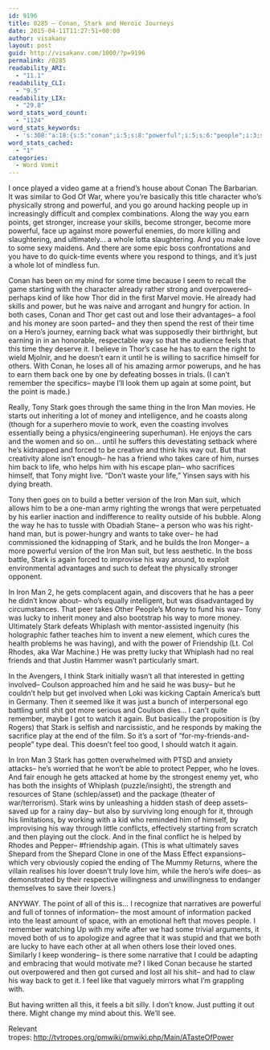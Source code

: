 ```yaml
---
id: 9196
title: 0285 – Conan, Stark and Heroic Journeys
date: 2015-04-11T11:27:51+00:00
author: visakanv
layout: post
guid: http://visakanv.com/1000/?p=9196
permalink: /0285
readability_ARI:
  - "11.1"
readability_CLI:
  - "9.5"
readability_LIX:
  - "29.8"
word_stats_word_count:
  - "1124"
word_stats_keywords:
  - 's:308:"a:18:{s:5:"conan";i:5;s:8:"powerful";i:5;s:6:"people";i:3;s:4:"earn";i:4;s:8:"stronger";i:3;s:10:"ultimately";i:3;s:4:"time";i:4;s:4:"just";i:3;s:4:"like";i:3;s:5:"power";i:3;s:5:"money";i:5;s:8:"remember";i:3;s:5:"point";i:3;s:4:"tony";i:4;s:5:"stark";i:8;s:4:"iron";i:6;s:5:"lucky";i:3;s:8:"whiplash";i:3;}";'
word_stats_cached:
  - "1"
categories:
  - Word Vomit
---
```

I once played a video game at a friend&#8217;s house about Conan The Barbarian. It was similar to God Of War, where you&#8217;re basically this title character who&#8217;s physically strong and powerful, and you go around hacking people up in increasingly difficult and complex combinations. Along the way you earn points, get stronger, increase your skills, become stronger, become more powerful, face up against more powerful enemies, do more killing and slaughtering, and ultimately&#8230; a whole lotta slaughtering. And you make love to some sexy maidens. And there are some epic boss confrontations and you have to do quick-time events where you respond to things, and it&#8217;s just a whole lot of mindless fun.

Conan has been on my mind for some time because I seem to recall the game starting with the character already rather strong and overpowered– perhaps kind of like how Thor did in the first Marvel movie. He already had skills and power, but he was naive and arrogant and hungry for action. In both cases, Conan and Thor get cast out and lose their advantages– a fool and his money are soon parted– and they then spend the rest of their time on a Hero&#8217;s journey, earning back what was supposedly their birthright, but earning in in an honorable, respectable way so that the audience feels that this time they deserve it. I believe in Thor&#8217;s case he has to earn the right to wield Mjolnir, and he doesn&#8217;t earn it until he is willing to sacrifice himself for others. With Conan, he loses all of his amazing armor powerups, and he has to earn them back one by one by defeating bosses in trials. (I can&#8217;t remember the specifics– maybe I&#8217;ll look them up again at some point, but the point is made.)

Really, Tony Stark goes through the same thing in the Iron Man movies. He starts out inheriting a lot of money and intelligence, and he coasts along (though for a superhero movie to work, even the coasting involves essentially being a physics/engineering superhuman). He enjoys the cars and the women and so on&#8230; until he suffers this devestating setback where he&#8217;s kidnapped and forced to be creative and think his way out. But that creativity alone isn&#8217;t enough– he has a friend who takes care of him, nurses him back to life, who helps him with his escape plan– who sacrifices himself, that Tony might live. &#8220;Don&#8217;t waste your life,&#8221; Yinsen says with his dying breath.

Tony then goes on to build a better version of the Iron Man suit, which allows him to be a one-man army righting the wrongs that were perpetuated by his earlier inaction and indifference to reality outside of his bubble. Along the way he has to tussle with Obadiah Stane– a person who was his right-hand man, but is power-hungry and wants to take over– he had commissioned the kidnapping of Stark, and he builds the Iron Monger– a more powerful version of the Iron Man suit, but less aesthetic. In the boss battle, Stark is again forced to improvise his way around, to exploit environmental advantages and such to defeat the physically stronger opponent.

In Iron Man 2, he gets complacent again, and discovers that he has a peer he didn&#8217;t know about– who&#8217;s equally intelligent, but was disadvantaged by circumstances. That peer takes Other People&#8217;s Money to fund his war– Tony was lucky to inherit money and also bootstrap his way to more money. Ultimately Stark defeats Whiplash with mentor-assisted ingenuity (his holographic father teaches him to invent a new element, which cures the health problems he was having), and with the power of Friendship (Lt. Col Rhodes, aka War Machine.) He was pretty lucky that Whiplash had no real friends and that Justin Hammer wasn&#8217;t particularly smart.

In the Avengers, I think Stark initially wasn&#8217;t all that interested in getting involved– Coulson approached him and he said he was busy– but he couldn&#8217;t help but get involved when Loki was kicking Captain America&#8217;s butt in Germany. Then it seemed like it was just a bunch of interpersonal ego battling until shit got more serious and Coulson dies&#8230; I can&#8217;t quite remember, maybe I got to watch it again. But basically the proposition is (by Rogers) that Stark is selfish and narcissistic, and he responds by making the sacrifice play at the end of the film. So it&#8217;s a sort of &#8220;for-my-friends-and-people&#8221; type deal. This doesn&#8217;t feel too good, I should watch it again.

In Iron Man 3 Stark has gotten overwhelmed with PTSD and anxiety attacks– he&#8217;s worried that he won&#8217;t be able to protect Pepper, who he loves. And fair enough he gets attacked at home by the strongest enemy yet, who has both the insights of Whiplash (puzzle/insight), the strength and resources of Stane (schlep/asset) and the package (theater of war/terrorism). Stark wins by unleashing a hidden stash of deep assets– saved up for a rainy day– but also by surviving long enough for it, through his limitations, by working with a kid who reminded him of himself, by improvising his way through little conflicts, effectively starting from scratch and then playing out the clock. And in the final conflict he is helped by Rhodes and Pepper– #friendship again. (This is what ultimately saves Shepard from the Shepard Clone in one of the Mass Effect expansions– which very obviously copied the ending of The Mummy Returns, where the villain realises his lover doesn&#8217;t truly love him, while the hero&#8217;s wife does– as demonstrated by their respective willingness and unwillingness to endanger themselves to save their lovers.)

ANYWAY. The point of all of this is&#8230; I recognize that narratives are powerful and full of tonnes of information– the most amount of information packed into the least amount of space, with an emotional heft that moves people. I remember watching Up with my wife after we had some trivial arguments, it moved both of us to apologize and agree that it was stupid and that we both are lucky to have each other at all when others lose their loved ones. Similarly I keep wondering– is there some narrative that I could be adapting and embracing that would motivate me? I liked Conan because he started out overpowered and then got cursed and lost all his shit– and had to claw his way back to get it. I feel like that vaguely mirrors what I&#8217;m grappling with.

But having written all this, it feels a bit silly. I don&#8217;t know. Just putting it out there. Might change my mind about this. We&#8217;ll see.

Relevant tropes: <http://tvtropes.org/pmwiki/pmwiki.php/Main/ATasteOfPower>

&nbsp;